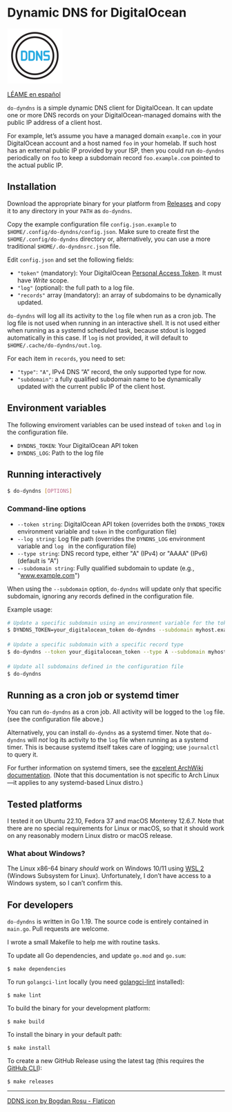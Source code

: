 # Dynamic DNS for DigitalOcean

![DDNS](https://raw.githubusercontent.com/layfellow/do-dyndns/main/ddns.png)

[LÉAME en español](README.es.md)

`do-dyndns` is a simple dynamic DNS client for DigitalOcean. It can update one or
more DNS records on your DigitalOcean-managed domains with the public IP address
of a client host.

For example, let’s assume you have a managed domain `example.com` in your DigitalOcean account
and a host named `foo` in your homelab. If such host has an external public IP provided by your ISP,
then you could run `do-dyndns` periodically on `foo` to keep a subdomain record `foo.example.com`
pointed to the actual public IP.

## Installation

Download the appropriate binary for your platform from [Releases](https://github.com/layfellow/do-dyndns/releases) and copy it to any directory in your `PATH` as `do-dyndns`.

Copy the example configuration file `config.json.example` to `$HOME/.config/do-dyndns/config.json`.
Make sure to create first the `$HOME/.config/do-dyndns` directory or, alternatively, you can use a more traditional `$HOME/.do-dyndnsrc.json` file.

Edit `config.json` and set the following fields:

- `"token"` (mandatory): Your DigitalOcean [Personal Access Token](https://docs.digitalocean.com/reference/api/create-personal-access-token/). It must have *Write* scope.
- `"log"` (optional): the full path to a log file.
- `"records"` array (mandatory): an array of subdomains to be dynamically updated.

`do-dyndns` will log all its activity to the `log` file when run as a cron job.
The log file is not used when running in an interactive shell. It is not used either
when running as a systemd scheduled task, because stdout is logged automatically
in this case. If `log` is not provided, it will default to `$HOME/.cache/do-dyndns/out.log`.

For each item in `records`, you need to set:

- `"type"`: `"A"`, IPv4 DNS “A” record, the only supported type for now.
- `"subdomain"`: a fully qualified subdomain name to be dynamically updated with the current public
  IP of the client host.

## Environment variables

The following enviroment variables can be used instead of `token` and `log` in the configuration file.

- `DYNDNS_TOKEN`: Your DigitalOcean API token
- `DYNDNS_LOG`: Path to the log file

## Running interactively

```sh
$ do-dyndns [OPTIONS]
```
### Command-line options

- `--token string`: DigitalOcean API token
   (overrides both the `DYNDNS_TOKEN` environment variable and `token` in the configuration file)
- `--log string`: Log file path
   (overrides the `DYNDNS_LOG` environment variable and `log ` in the configuration file)
- `--type string`: DNS record type, either "A" (IPv4) or "AAAA" (IPv6) (default is "A")
- `--subdomain string`: Fully qualified subdomain to update (e.g., "www.example.com")

When using the `--subdomain` option, `do-dyndns` will update only that specific subdomain,
ignoring any records defined in the configuration file.

Example usage:

```sh
# Update a specific subdomain using an environment variable for the token
$ DYNDNS_TOKEN=your_digitalocean_token do-dyndns --subdomain myhost.example.com

# Update a specific subdomain with a specific record type
$ do-dyndns --token your_digitalocean_token --type A --subdomain myhost.example.com

# Update all subdomains defined in the configuration file
$ do-dyndns
```

## Running as a cron job or systemd timer

You can run `do-dyndns` as a cron job. All activity will be logged to the `log` file.
(see the configuration file above.)

Alternatively, you can install `do-dyndns` as a systemd timer. Note that `do-dyndns` will
*not* log its activity to the `log` file when running as a systemd timer.
This is because systemd itself takes care of logging; use `journalctl` to query it.

For further information on systemd timers, see the [excelent ArchWiki documentation](https://wiki.archlinux.org/title/Systemd/Timers). (Note that this documentation is not specific to Arch Linux—it applies to any systemd-based Linux distro.)

## Tested platforms

I tested it on Ubuntu 22.10, Fedora 37 and macOS Monterey 12.6.7. Note that there are
no special requirements for Linux or macOS, so that it should work on any reasonably
modern Linux distro or macOS release.

### What about Windows?

The Linux x86-64 binary *should* work on Windows 10/11 using
[WSL 2](https://learn.microsoft.com/en-us/windows/wsl/about) (Windows Subsystem for Linux).
Unfortunately, I don’t have access to a Windows system, so I can’t confirm this.

## For developers

`do-dyndns` is written in Go 1.19. The source code is entirely contained in `main.go`.
Pull requests are welcome.

I wrote a small Makefile to help me with routine tasks.

To update all Go dependencies, and update `go.mod` and `go.sum`:

    $ make dependencies

To run `golangci-lint` locally (you need [golangci-lint](https://golangci-lint.run/) installed):

    $ make lint

To build the binary for your development platform:

    $ make build

To install the binary in your default path:

    $ make install

To create a new GitHub Release using the latest tag (this requires the [GitHub CLI](https://cli.github.com/)):

    $ make releases

---

<a href="https://www.flaticon.com/free-icons/ddns" title="ddns icons">DDNS icon by Bogdan Rosu - Flaticon</a>
